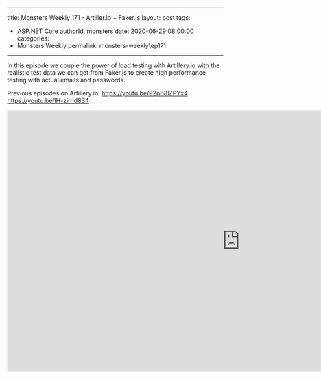 
---
title: Monsters Weekly 171 -  Artiller.io + Faker.js
layout: post
tags: 
  - ASP.NET Core
authorId: monsters
date: 2020-06-29 08:00:00
categories:
  - Monsters Weekly
permalink: monsters-weekly\ep171
---

In this episode we couple the power of load testing with Artillery.io with the realistic test data we can get from Faker.js to create high performance testing with actual emails and passwords.

Previous episodes on Artillery.io:
https://youtu.be/92p68lZPYx4
https://youtu.be/lH-zirnd8S4

<iframe width="1084" height="610" src="https://www.youtube.com/embed/hJZ5-F70tpQ" frameborder="0" allow="accelerometer; autoplay; encrypted-media; gyroscope; picture-in-picture" allowfullscreen></iframe>
